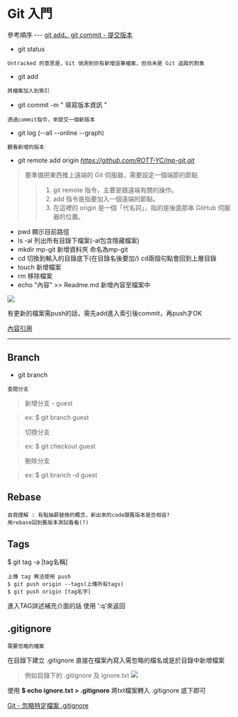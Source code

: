 # Git 入門
參考順序 --- [git add、git commit - 提交版本](https://w3c.hexschool.com/git/b9be5b1e)
* git status
```
Untracked 的意思是，Git 偵測到你有新增這筆檔案，但尚未是 Git 追蹤的對象
```
* git add
```
將檔案加入到索引
```
* git commit -m " 填寫版本資訊 "
```
透過commit指令，來提交一個新版本
```
* git log (--all --online --graph)
```
觀看新增的版本
```
* git remote add origin *https://github.com/ROTT-YC/mp-git.git*
>要準備把東西推上遠端的 Git 伺服器，需要設定一個端節的節點
>>1. git remote 指令，主要是跟遠端有關的操作。
>>2. add 指令是指要加入一個遠端的節點。
>>3. 在這裡的 origin 是一個「代名詞」，指的是後面那串 GitHub 伺服器的位置。

* pwd
顯示目前路徑
* ls -al
列出所有目錄下檔案(-al包含隱藏檔案)
* mkdir  mp-git
新增資料夾 命名為mp-git
* cd
切換到輸入的目錄底下(在目錄名後要加/)
cd兩個句點會回到上層目錄
* touch
新增檔案
* rm
移除檔案
* echo "內容" >> Readme.md
新增內容至檔案中

![](https://i.imgur.com/n4WSE4i.png)

有更新的檔案需push的話，需先add進入索引後commit，再push才OK


[內容引用](https://gitbook.tw/chapters/github/push-to-github.html)



---
## Branch

* git branch
```
查閱分支
```
>新增分支 - guest

>ex: $ git branch guest

>切換分支

>ex: $ git checkout guest

>刪除分支

>ex: $ git branch -d guest

## Rebase 
```
自我理解 : 有點抽薪替換的概念，新出來的code跟舊版本是否相容?
用rebase回到舊版本測試看看(?)
```
## Tags
$ git tag -a [tag名稱]
```
上傳 tag 無法使用 push
$ git push origin --tags(上傳所有tags)
$ git push origin [tag名字]
```
進入TAG詳述補充介面的話 使用 ':q'來返回
## .gitignore
```
需要忽略的檔案
```
在目錄下建立 .gitignore
直接在檔案內寫入需忽略的檔名或是於目錄中新增檔案
> 例如目錄下的 .gitignore 及 ignore.txt
![](https://i.imgur.com/TXZOdAe.png)

使用
**$ echo ignore.txt > .gitignore**
將txt檔案轉入 .gitignore 底下即可

[Git - 忽略特定檔案 .gitignore](https://sinyilin.github.io/git/20191109/1510464038/)
